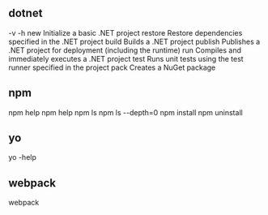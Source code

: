 ## dotnet
  -v
  -h
  new           Initialize a basic .NET project
  restore       Restore dependencies specified in the .NET project
  build         Builds a .NET project
  publish       Publishes a .NET project for deployment (including the runtime)
  run           Compiles and immediately executes a .NET project
  test          Runs unit tests using the test runner specified in the project
  pack          Creates a NuGet package

## npm
  npm help
  npm help <term>
  npm ls
  npm ls --depth=0
  npm install <pkg>
  npm uninstall <pkg>

## yo
  yo -help

## webpack
  webpack


